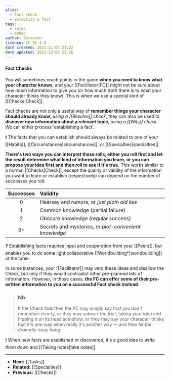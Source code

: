 ```yaml
---
alias:
  - Fact check
  - establish a fact
tags:
  - rules
  - embed
author: Seraaron
license: CC BY 4.0
date created: 2021-11-05 21:22
date updated: 2021-12-06 22:26
---
```


#### Fact Checks

You will sometimes reach points in the game **when you need to know what your character knows**, and your [[Facilitator|FC]] might not be sure about how much information to give you (or how much truth there is to what your character _thinks_ they know). This is when we use a special kind of [[Checks|Check]].

Fact checks are not only a useful way of  **remember things your character should already know**, _using a [[Resolve]] check_, they can also be used to **discover new information about a relevant topic**, _using a [[Wits]] check_. We call either process 'establishing a fact'.

❗ The facts that you can establish should always be related to one of your [[Habits]], [[Circumstances|circumstances]], or [[Specialties|specialties]].

**There's two ways you can interpret these rolls, either you roll first and let the result determine what kind of information you learn, or you can propose your idea first and then roll to see if it's true.** This works similar to a normal [[Checks|Check]], except the quality or validity of the information you want to learn or establish (respectively) can depend on the number of successes you roll:

| Successes | Validity                                               |
| :-------: | :----------------------------------------------------- |
|     0     | Hearsay and rumors, or _just plain old lies_           |
|     1     | Common knowledge (partial failure)                     |
|     2     | Obscure knowledge (regular success)                    |
|     3+    | Secrets and mysteries,  or _plot-convenient knowledge_ |

❓ Establishing facts requires input and cooperation from your [[Peers]], but enables you to do some light collaborative [[Worldbuilding*|worldbuilding]] at the table.

In some instances, your [[Facilitator]] may veto these ideas and disallow the Check, but only if they would contradict other pre-planned bits of information. However, in those cases, **the FC can offer some of their pre-written information to you on a successful Fact check instead**.

> ### Nb.
>
> If the Check fails then the FC may simply say that you don't remember clearly, or they may _subvert the fact_, taking your idea and flipping it on its head somehow, or they may say your character thinks that it's one way when really it's another way — and then _let the dramatic irony hang_.

❗ When new facts are esablished or discovered, it's a good idea to _write them down_ and [[Taking notes|take notes]].

---

- **Next:** [[Tasks]]
- **Related:** [[Specialties]]
- **Previous:** [[Checks]]

